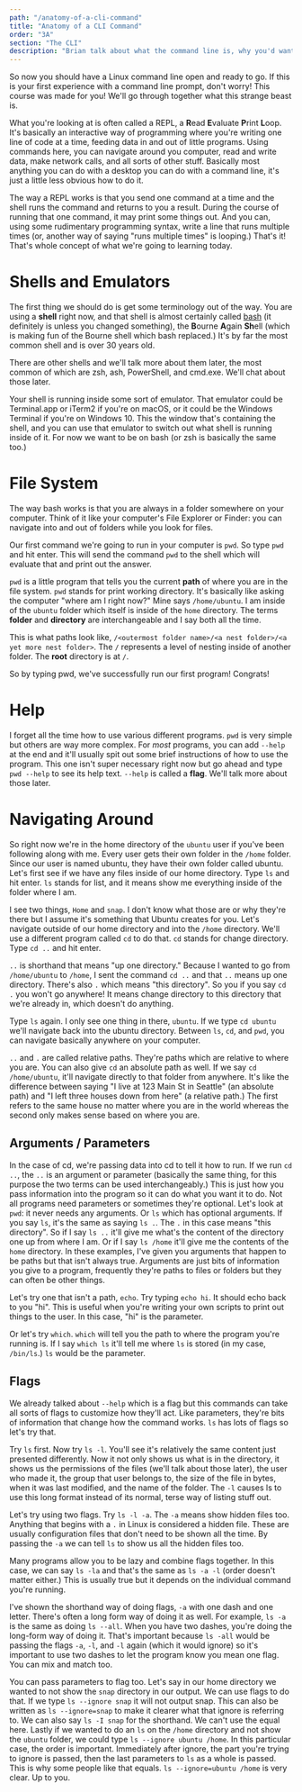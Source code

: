 ```yaml
---
path: "/anatomy-of-a-cli-command"
title: "Anatomy of a CLI Command"
order: "3A"
section: "The CLI"
description: "Brian talk about what the command line is, why you'd want to use it, and how to get started with it"
---
```


So now you should have a Linux command line open and ready to go. If this is your first experience with a command line prompt, don't worry! This course was made for you! We'll go through together what this strange beast is.

What you're looking at is often called a REPL, a **R**ead **E**valuate **P**rint **L**oop. It's basically an interactive way of programming where you're writing one line of code at a time, feeding data in and out of little programs. Using commands here, you can navigate around you computer, read and write data, make network calls, and all sorts of other stuff. Basically most anything you can do with a desktop you can do with a command line, it's just a little less obvious how to do it.

The way a REPL works is that you send one command at a time and the shell runs the command and returns to you a result. During the course of running that one command, it may print some things out. And you can, using some rudimentary programming syntax, write a line that runs multiple times (or, another way of saying "runs multiple times" is looping.) That's it! That's whole concept of what we're going to learning today.

# Shells and Emulators

The first thing we should do is get some terminology out of the way. You are using a **shell** right now, and that shell is almost certainly called [bash][bash] (it definitely is unless you changed something), the **B**ourne **A**gain **Sh**ell (which is making fun of the Bourne shell which bash replaced.) It's by far the most common shell and is over 30 years old.

There are other shells and we'll talk more about them later, the most common of which are zsh, ash, PowerShell, and cmd.exe. We'll chat about those later.

Your shell is running inside some sort of emulator. That emulator could be Terminal.app or iTerm2 if you're on macOS, or it could be the Windows Terminal if you're on Windows 10. This the window that's containing the shell, and you can use that emulator to switch out what shell is running inside of it. For now we want to be on bash (or zsh is basically the same too.)

# File System

The way bash works is that you are always in a folder somewhere on your computer. Think of it like your computer's File Explorer or Finder: you can navigate into and out of folders while you look for files.

Our first command we're going to run in your computer is `pwd`. So type `pwd` and hit enter. This will send the command `pwd` to the shell which will evaluate that and print out the answer.

`pwd` is a little program that tells you the current **path** of where you are in the file system. `pwd` stands for print working directory. It's basically like asking the computer "where am I right now?" Mine says `/home/ubuntu`. I am inside of the `ubuntu` folder which itself is inside of the `home` directory. The terms **folder** and **directory** are interchangeable and I say both all the time.

This is what paths look like, `/<outermost folder name>/<a nest folder>/<a yet more nest folder>`. The `/` represents a level of nesting inside of another folder. The **root** directory is at `/`.

So by typing pwd, we've successfully run our first program! Congrats!

# Help

I forget all the time how to use various different programs. `pwd` is very simple but others are way more complex. For _most_ programs, you can add `--help` at the end and it'll usually spit out some brief instructions of how to use the program. This one isn't super necessary right now but go ahead and type `pwd --help` to see its help text. `--help` is called a **flag**. We'll talk more about those later.

# Navigating Around

So right now we're in the home directory of the `ubuntu` user if you've been following along with me. Every user gets their own folder in the `/home` folder. Since our user is named ubuntu, they have their own folder called ubuntu. Let's first see if we have any files inside of our home directory. Type `ls` and hit enter. `ls` stands for list, and it means show me everything inside of the folder where I am.

I see two things, `Home` and `snap`. I don't know what those are or why they're there but I assume it's something that Ubuntu creates for you. Let's navigate outside of our home directory and into the `/home` directory. We'll use a different program called `cd` to do that. `cd` stands for change directory. Type `cd ..` and hit enter.

`..` is shorthand that means "up one directory." Because I wanted to go from `/home/ubuntu` to `/home`, I sent the command `cd ..` and that `..` means up one directory. There's also `.` which means "this directory". So you if you say `cd .` you won't go anywhere! It means change directory to this directory that we're already in, which doesn't do anything.

Type `ls` again. I only see one thing in there, `ubuntu`. If we type `cd ubuntu` we'll navigate back into the ubuntu directory. Between `ls`, `cd`, and `pwd`, you can navigate basically anywhere on your computer.

`..` and `.` are called relative paths. They're paths which are relative to where you are. You can also give `cd` an absolute path as well. If we say `cd /home/ubuntu`, it'll navigate directly to that folder from anywhere. It's like the difference between saying "I live at 123 Main St in Seattle" (an absolute path) and "I left three houses down from here" (a relative path.) The first refers to the same house no matter where you are in the world whereas the second only makes sense based on where you are.

## Arguments / Parameters

In the case of cd, we're passing data into cd to tell it how to run. If we run `cd ..`, the `..` is an argument or parameter (basically the same thing, for this purpose the two terms can be used interchangeably.) This is just how you pass information into the program so it can do what you want it to do. Not all programs need parameters or sometimes they're optional. Let's look at `pwd`: it never needs any arguments. Or `ls` which has optional arguments. If you say `ls`, it's the same as saying `ls .`. The `.` in this case means "this directory". So if I say `ls ..` it'll give me what's the content of the directory one up from where I am. Or if I say `ls /home` it'll give me the contents of the `home` directory. In these examples, I've given you arguments that happen to be paths but that isn't always true. Arguments are just bits of information you give to a program, frequently they're paths to files or folders but they can often be other things.

Let's try one that isn't a path, `echo`. Try typing `echo hi`. It should echo back to you "hi". This is useful when you're writing your own scripts to print out things to the user. In this case, "hi" is the parameter.

Or let's try `which`. `which` will tell you the path to where the program you're running is. If I say `which ls` it'll tell me where `ls` is stored (in my case, `/bin/ls`.) `ls` would be the parameter.

## Flags

We already talked about `--help` which is a flag but this commands can take all sorts of flags to customize how they'll act. Like parameters, they're bits of information that change how the command works. `ls` has lots of flags so let's try that.

Try `ls` first. Now try `ls -l`. You'll see it's relatively the same content just presented differently. Now it not only shows us what is in the directory, it shows us the permissions of the files (we'll talk about those later), the user who made it, the group that user belongs to, the size of the file in bytes, when it was last modified, and the name of the folder. The `-l` causes ls to use this long format instead of its normal, terse way of listing stuff out.

Let's try using two flags. Try `ls -l -a`. The `-a` means show hidden files too. Anything that begins with a `.` in Linux is considered a hidden file. These are usually configuration files that don't need to be shown all the time. By passing the `-a` we can tell `ls` to show us all the hidden files too.

Many programs allow you to be lazy and combine flags together. In this case, we can say `ls -la` and that's the same as `ls -a -l` (order doesn't matter either.) This is usually true but it depends on the individual command you're running.

I've shown the shorthand way of doing flags, `-a` with one dash and one letter. There's often a long form way of doing it as well. For example, `ls -a` is the same as doing `ls --all`. When you have two dashes, you're doing the long-form way of doing it. That's important because `ls -all` would be passing the flags `-a`, `-l`, and `-l` again (which it would ignore) so it's important to use two dashes to let the program know you mean one flag. You can mix and match too.

You can pass parameters to flag too. Let's say in our home directory we wanted to not show the `snap` directory in our output. We can use flags to do that. If we type `ls --ignore snap` it will not output snap. This can also be written as `ls --ignore=snap` to make it clearer what that ignore is referring to. We can also say `ls -I snap` for the shorthand. We can't use the equal here. Lastly if we wanted to do an `ls` on the `/home` directory and not show the `ubuntu` folder, we could type `ls --ignore ubuntu /home`. In this particular case, the order is important. Immediately after ignore, the part you're trying to ignore is passed, then the last parameters to `ls` as a whole is passed. This is why some people like that equals. `ls --ignore=ubuntu /home` is very clear. Up to you.

[bash]: https://en.wikipedia.org/wiki/Bash_(Unix_shell)
